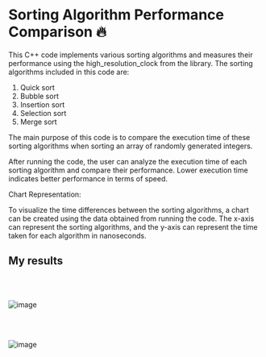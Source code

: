 # Sorting Algorithm Performance Comparison 🔥

This C++ code implements various sorting algorithms and measures their performance using the high_resolution_clock from the <chrono> library. The sorting algorithms included in this code are:

1. Quick sort
2. Bubble sort
3. Insertion sort
4. Selection sort
5. Merge sort

The main purpose of this code is to compare the execution time of these sorting algorithms when sorting an array of randomly generated integers.


After running the code, the user can analyze the execution time of each sorting algorithm and compare their performance. Lower execution time indicates better performance in terms of speed.

Chart Representation:

To visualize the time differences between the sorting algorithms, a chart can be created using the data obtained from running the code. The x-axis can represent the sorting algorithms, and the y-axis can represent the time taken for each algorithm in nanoseconds.

## My results

<br><br>

![image](https://github.com/SarahAbuirmeileh/SortingAlgorithmsAnalysis/assets/127017088/e0305935-49f8-4d23-aeed-78d8a7623362)

<br><br>

![image](https://github.com/SarahAbuirmeileh/SortingAlgorithmsAnalysis/assets/127017088/32f3dce7-54c6-4f02-8be4-41794a75b3fb)
